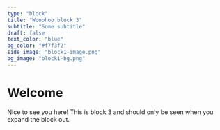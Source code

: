 ```yaml
---
type: "block"
title: "Wooohoo block 3"
subtitle: "Some subtitle"
draft: false
text_color: "blue"
bg_color: "#f7f3f2"
side_image: "block1-image.png"
bg_image: "block1-bg.png"
---
```


# Welcome

Nice to see you here! This is block 3 and should
only be seen when you expand the block out.
